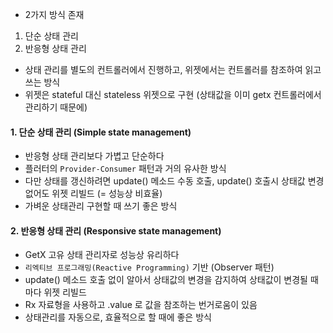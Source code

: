 - 2가지 방식 존재

1. 단순 상태 관리
2. 반응형 상태 관리

- 상태 관리를 별도의 컨트롤러에서 진행하고, 위젯에서는 컨트롤러를 참조하여 읽고 쓰는 방식
- 위젯은 stateful 대신 stateless 위젯으로 구현 (상태값을 이미 getx 컨트롤러에서 관리하기 때문에)

#### 1. 단순 상태 관리 (Simple state management)

- 반응형 상태 관리보다 가볍고 단순하다
- 플러터의 `Provider-Consumer` 패턴과 거의 유사한 방식
- 다만 상태를 갱신하려면 update() 메소드 수동 호출, update() 호출시 상태값 변경없어도 위젯 리빌드 (= 성능상 비효율)
- 가벼운 상태관리 구현할 때 쓰기 좋은 방식


#### 2. 반응형 상태 관리 (Responsive state management)

- GetX 고유 상태 관리자로 성능상 유리하다
- `리엑티브 프로그래밍(Reactive Programming)` 기반 (Observer 패턴)
- update() 메소드 호출 없이 알아서 상태값의 변경을 감지하여 상태값이 변경될 때마다 위젯 리빌드
- Rx 자료형을 사용하고 .value 로 값을 참조하는 번거로움이 있음
- 상태관리를 자동으로, 효율적으로 할 때에 좋은 방식

